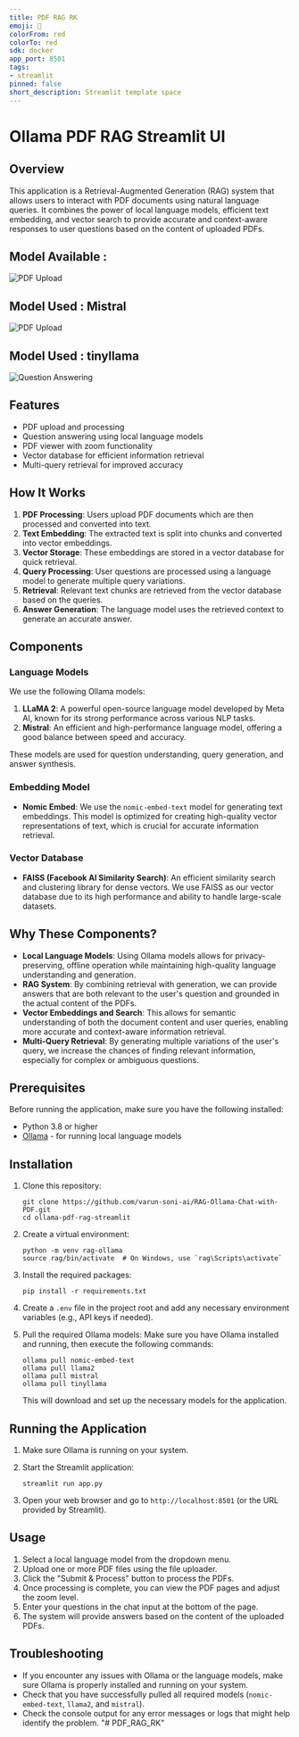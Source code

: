 ```yaml
---
title: PDF RAG RK
emoji: 🚀
colorFrom: red
colorTo: red
sdk: docker
app_port: 8501
tags:
- streamlit
pinned: false
short_description: Streamlit template space
---
```

# Ollama PDF RAG Streamlit UI

## Overview

This application is a Retrieval-Augmented Generation (RAG) system that allows users to interact with PDF documents using natural language queries. It combines the power of local language models, efficient text embedding, and vector search to provide accurate and context-aware responses to user questions based on the content of uploaded PDFs.

## Model Available :

![PDF Upload](Model.png)

## Model Used : Mistral

![PDF Upload](MistralResponse.png)

## Model Used : tinyllama

![Question Answering](Question&Answer.png)

## Features

- PDF upload and processing
- Question answering using local language models
- PDF viewer with zoom functionality
- Vector database for efficient information retrieval
- Multi-query retrieval for improved accuracy

## How It Works

1. **PDF Processing**: Users upload PDF documents which are then processed and converted into text.
2. **Text Embedding**: The extracted text is split into chunks and converted into vector embeddings.
3. **Vector Storage**: These embeddings are stored in a vector database for quick retrieval.
4. **Query Processing**: User questions are processed using a language model to generate multiple query variations.
5. **Retrieval**: Relevant text chunks are retrieved from the vector database based on the queries.
6. **Answer Generation**: The language model uses the retrieved context to generate an accurate answer.

## Components

### Language Models

We use the following Ollama models:

1. **LLaMA 2**: A powerful open-source language model developed by Meta AI, known for its strong performance across various NLP tasks.
2. **Mistral**: An efficient and high-performance language model, offering a good balance between speed and accuracy.

These models are used for question understanding, query generation, and answer synthesis.

### Embedding Model

- **Nomic Embed**: We use the `nomic-embed-text` model for generating text embeddings. This model is optimized for creating high-quality vector representations of text, which is crucial for accurate information retrieval.

### Vector Database

- **FAISS (Facebook AI Similarity Search)**: An efficient similarity search and clustering library for dense vectors. We use FAISS as our vector database due to its high performance and ability to handle large-scale datasets.

## Why These Components?

- **Local Language Models**: Using Ollama models allows for privacy-preserving, offline operation while maintaining high-quality language understanding and generation.
- **RAG System**: By combining retrieval with generation, we can provide answers that are both relevant to the user's question and grounded in the actual content of the PDFs.
- **Vector Embeddings and Search**: This allows for semantic understanding of both the document content and user queries, enabling more accurate and context-aware information retrieval.
- **Multi-Query Retrieval**: By generating multiple variations of the user's query, we increase the chances of finding relevant information, especially for complex or ambiguous questions.

## Prerequisites

Before running the application, make sure you have the following installed:

- Python 3.8 or higher
- [Ollama](https://ollama.ai/) - for running local language models

## Installation

1. Clone this repository:

   ```
   git clone https://github.com/varun-soni-ai/RAG-Ollama-Chat-with-PDF.git
   cd ollama-pdf-rag-streamlit
   ```
2. Create a virtual environment:

   ```
   python -m venv rag-ollama
   source rag/bin/activate  # On Windows, use `rag\Scripts\activate`
   ```
3. Install the required packages:

   ```
   pip install -r requirements.txt
   ```
4. Create a `.env` file in the project root and add any necessary environment variables (e.g., API keys if needed).
5. Pull the required Ollama models:
   Make sure you have Ollama installed and running, then execute the following commands:

   ```
   ollama pull nomic-embed-text
   ollama pull llama2
   ollama pull mistral
   ollama pull tinyllama
   ```

   This will download and set up the necessary models for the application.

## Running the Application

1. Make sure Ollama is running on your system.
2. Start the Streamlit application:

   ```
   streamlit run app.py
   ```
3. Open your web browser and go to `http://localhost:8501` (or the URL provided by Streamlit).

## Usage

1. Select a local language model from the dropdown menu.
2. Upload one or more PDF files using the file uploader.
3. Click the "Submit & Process" button to process the PDFs.
4. Once processing is complete, you can view the PDF pages and adjust the zoom level.
5. Enter your questions in the chat input at the bottom of the page.
6. The system will provide answers based on the content of the uploaded PDFs.

## Troubleshooting

- If you encounter any issues with Ollama or the language models, make sure Ollama is properly installed and running on your system.
- Check that you have successfully pulled all required models (`nomic-embed-text`, `llama2`, and `mistral`).
- Check the console output for any error messages or logs that might help identify the problem.
"# PDF_RAG_RK" 
